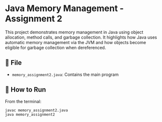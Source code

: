 # Java Memory Management - Assignment 2

This project demonstrates memory management in Java using object allocation, method calls, and garbage collection. It highlights how Java uses automatic memory management via the JVM and how objects become eligible for garbage collection when dereferenced.

## 📄 File
- `memory_assignment2.java`: Contains the main program

## 🚀 How to Run

From the terminal:

```bash
javac memory_assignment2.java
java memory_assignment2
